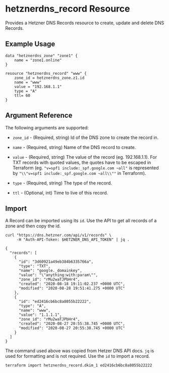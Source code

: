 # hetznerdns_record Resource

Provides a Hetzner DNS Records resource to create, update and delete DNS Records.

## Example Usage

```hcl
data "hetznerdns_zone" "zone1" {
    name = "zone1.online"
}

resource "hetznerdns_record" "www" {
    zone_id = hetznerdns_zone.z1.id
    name = "www"
    value = "192.168.1.1"
    type = "A"
    ttl= 60
}
```

## Argument Reference

The following arguments are supported:

- `zone_id` - (Required, string) Id of the DNS zone to create
  the record in. 

- `name` - (Required, string) Name of the DNS record to create. 

- `value` - (Required, string) The value of the record (eg. 192.168.1.1). 
  For TXT records with quoted values, the quotes have to be escaped in Terraform 
  (eg. `"v=spf1 include:_spf.google.com ~all"` is represented by 
  `"\\"v=spf1 include:_spf.google.com ~all\\""` in Terraform). 

- `type` - (Required, string) The type of the record.

- `ttl` - (Optional, int) Time to live of this record.

## Import

A Record can be imported using its `id`. Use the API to get all records of
a zone and then copy the id. 

```
curl "https://dns.hetzner.com/api/v1/records" \
     -H "Auth-API-Token: $HETZNER_DNS_API_TOKEN" | jq .

{
  "records": [
    {
      "id": "3d60921a49eb384b6335766a",
      "type": "TXT",
      "name": "google._domainkey",
      "value": "\"anything:with:param\"",
      "zone_id": "rMu2waTJPbHr4",
      "created": "2020-08-18 19:11:02.237 +0000 UTC",
      "modified": "2020-08-28 19:51:41.275 +0000 UTC"
    },
    {
      "id": "ed2416cb6bc8a8055b22222",
      "type": "A",
      "name": "www",
      "value": "1.1.1.1",
      "zone_id": "rMu2waTJPbHr4",
      "created": "2020-08-27 20:55:38.745 +0000 UTC",
      "modified": "2020-08-27 20:55:38.745 +0000 UTC"
    }
  ]
}
```

The command used above was copied from Hetzer DNS API docs. `jq` is
used for formatting and is not required. Use the `id` to import a
record. 

```
terraform import hetznerdns_record.dkim_1 ed2416cb6bc8a8055b22222
```

